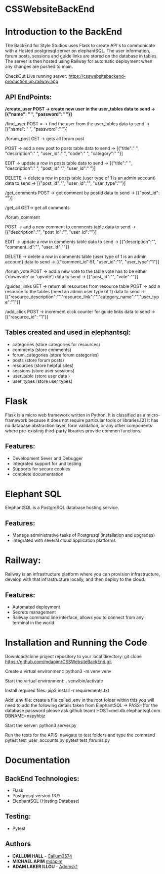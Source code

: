 # CSSWebsiteBackEnd

# Introduction to the BackEnd
The BackEnd for Style Studios uses Flask to create API's to communicate with a Hosted postgresql server on elephantSQL. The user information, forum posts, sessions and guide links are stored on the database in tables. The server is then hosted using Railway for automatic deployment when any changes are pushed to main.

CheckOut Live running server: https://csswebsitebackend-production.up.railway.app

## API EndPoints:

**/create_user
POST -> create new user in the user_tables
data to send -> [{"name": " ", "password":" "}]**

/find_user
POST = -> find the user from the user_tables
data to send -> [{"name": " ", "password":" "}]

/forum_post
GET -> gets all forum post

POST -> add a new post to posts table
data to send -> [{"title":" ", "description":" ", "user_id":" ", "code":" ", "category":" "}]

EDIT -> update a row in posts table
data to send -> [{"title":" ", "description":" ", "post_id":"", "user_id":" "}]

DELETE -> delete a row in posts table (user type of 1 is an admin account)
data to send -> [{"post_id":"", "user_id":"", "user_type":""}]

/get_comments
POST -> get comment by postid
data to send -> [{"post_id": ""}]

/get_all
GET-> get all comments

/forum_comment

POST -> add a new comment to comments table
data to send -> [{"description":"", "post_id":"", "user_id":""}]

EDIT -> update a row in comments table
data to send -> [{"description":"", "comment_id":"", "user_id":""}]

DELETE -> delete a row in comments table (user type of 1 is an admin account)
data to send -> [{"comment_id":51, "user_id":"1", "user_type":"1"}]

/forum_vote
POST -> add a new vote to the table vote has to be either ('downvote' or 'upvote')
data to send -> [{"post_id":"", "vote":""}]

/guides_links
GET -> return all resources from resource table
POST -> add a resource to the tables (need an admin user type of 1)
data to send -> [{"resource_description":"","resource_link":"","category_name":"","user_type":"1"}]

/add_click
POST -> increment click counter for guide links
data to send -> [{"resource_id": "1"}]

## Tables created and used in elephantsql:

- categories (store categories for resources)
- comments (store comments)
- forum_categories (store forum categories)
- posts (store forum posts)
- resources (store helpful sites)
- sessions (store user sessions)
- user_table (store user data )
- user_types (store user types)

# Flask
Flask is a micro web framework written in Python. It is classified as a micro-framework because it does not require particular tools or libraries.[2] It has no database abstraction layer, form validation, or any other components where pre-existing third-party libraries provide common functions.

## Features:

- Development Sever and Debugger
- Integrated support for unit testing
- Supports for secure cookies
- complete documentation

# Elephant SQL
ElephantSQL is a PostgreSQL database hosting service.

## Features:

- Manage administrative tasks of Postgresql (installation and upgrades)
- integrated with several cloud application platforms

# Railway:
Railway is an infrastructure platform where you can provision infrastructure, develop with that infrastructure locally, and then deploy to the cloud.

## Features:

- Automated deployment
- Secrets management
- Railway command line interface, allows you to connect from any terminal in the world

# Installation and Running the Code

Download/clone project repository to your local directory:
git clone https://github.com/mdapim/CSSWebsiteBackEnd.git

Create a virtual environment:
python3 -m venv venv

Start the virtual environment:
. venv/bin/activate

Install required files:
pip3 install -r requirements.txt

Add .env file:
create a file called .env in the root folder
within this you will need to add the following details taken from ElephantSQL ->
PASS=(for the database password please ask github team)
HOST=mel.db.elephantsql.com
DBNAME=nspyhbjz

Start the server:
python3 server.py

Run the tests for the APIS:
navigate to test folders and type the command
pytest test_user_accounts.py
pytest test_forums.py

# Documentation

## BackEnd Technologies:

- Flask
- Postgresql version 13.9
- ElephantSQL (Hosting Database)

## Testing:

- Pytest

## Authors

- **CALLUM HALL** - [Callum3574](https://github.com/Callum3574)
- **MICHAEL APIM** [mdapim](https://github.com/mdapim)
- **ADAM LAKER ILLOU** - [Ademsk1](https://github.com/Ademsk1)
